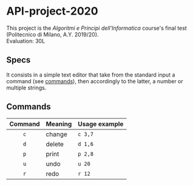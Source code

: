 # API-project-2020
This project is the *Algoritmi e Principi dell'Informatica* course's final test (Politecnico di Milano, A.Y. 2019/20).
<br>
Evaluation: 30L

## Specs
It consists in a simple text editor that take from the standard input a command (see [commands](#commands)), then accordingly to the latter, a number or multiple strings.

## Commands

| Command | Meaning | Usage example|
|:---------:|---------|------------|
| `c` | change | ```c 3,7```|
| `d` | delete | ```d 1,6```|
| `p` | print | ```p 2,8```|
| `u` | undo | ```u 20```|
| `r` | redo | ```r 12```|
